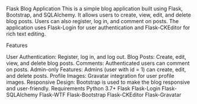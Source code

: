 Flask Blog Application
This is a simple blog application built using Flask, Bootstrap, and SQLAlchemy. It allows users to create, view, edit, and delete blog posts. Users can also register, log in, and comment on posts. The application uses Flask-Login for user authentication and Flask-CKEditor for rich text editing.

Features



  User Authentication: Register, log in, and log out.
  Blog Posts: Create, edit, view, and delete blog posts.
  Comments: Authenticated users can comment on posts.
  Admin-only Features: Admins (user with id = 1) can create, edit, and delete posts.
  Profile Images: Gravatar integration for user profile images.
  Responsive Design: Bootstrap is used to make the blog responsive and user-friendly.
  Requirements
  Python 3.7+
  Flask
  Flask-Login
  Flask-SQLAlchemy
  Flask-WTF
  Flask-Bootstrap
  Flask-CKEditor
  Flask-Gravatar
